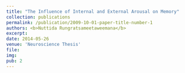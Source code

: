```yaml
---
title: "The Influence of Internal and External Arousal on Memory"
collection: publications
permalink: /publication/2009-10-01-paper-title-number-1
authors: <b>Nuttida Rungratsameetaweemana</b>
excerpt: 
date: 2014-05-26
venue: 'Neuroscience Thesis'
file: 
img: 
pub: 2
---
```


